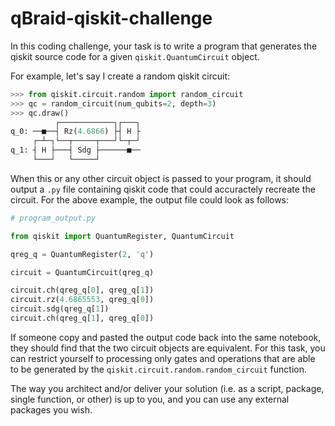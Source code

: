 # qBraid-qiskit-challenge

In this coding challenge, your task is to write a program that generates the qiskit source code for a given `qiskit.QuantumCircuit` object.

For example, let's say I create a random qiskit circuit:

```python
>>> from qiskit.circuit.random import random_circuit
>>> qc = random_circuit(num_qubits=2, depth=3)
>>> qc.draw()
          ┌────────────┐┌───┐
q_0: ──■──┤ Rz(4.6866) ├┤ H ├
     ┌─┴─┐└──┬─────┬───┘└─┬─┘
q_1: ┤ H ├───┤ Sdg ├──────■──
     └───┘   └─────┘         
```

When this or any other circuit object is passed to your program, it should output a `.py` file containing qiskit code that could accuractely recreate the circuit. For the above example, the output file could look as follows:

```python
# program_output.py

from qiskit import QuantumRegister, QuantumCircuit

qreg_q = QuantumRegister(2, 'q')

circuit = QuantumCircuit(qreg_q)

circuit.ch(qreg_q[0], qreg_q[1])
circuit.rz(4.6865553, qreg_q[0])
circuit.sdg(qreg_q[1])
circuit.ch(qreg_q[1], qreg_q[0])
```

If someone copy and pasted the output code back into the same notebook, they should find that the two circuit objects are equivalent. For this task, you can restrict yourself to processing only gates and operations that are able to be generated by the `qiskit.circuit.random.random_circuit` function.

The way you architect and/or deliver your solution (i.e. as a script, package, single function, or other) is up to you, and you can use any external packages you wish.